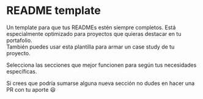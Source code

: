 # README template

Un template para que tus READMEs estén siempre completos. Está especialmente optimizado para proyectos que quieras destacar en tu portafolio.  
También puedes usar esta plantilla para armar un case study de tu proyecto.  

Selecciona las secciones que mejor funcionen para según tus necesidades específicas.  

Si crees que podría sumarse alguna nueva sección no dudes en hacer una PR con tu aporte 😃